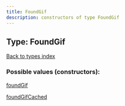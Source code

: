 ```yaml
---
title: FoundGif
description: constructors of type FoundGif
---
```

## Type: FoundGif  
[Back to types index](index.md)



### Possible values (constructors):

[foundGif](../constructors/foundGif.md)  

[foundGifCached](../constructors/foundGifCached.md)  

